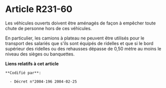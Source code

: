 # Article R231-60

Les véhicules ouverts doivent être aménagés de façon à empêcher toute chute de personne hors de ces véhicules.

En particulier, les camions à plateau ne peuvent être utilisés pour le transport des salariés que s'ils sont équipés de
ridelles et que si le bord supérieur des ridelles ou des rehausses dépasse de 0,50 mètre au moins le niveau des sièges ou
banquettes.

**Liens relatifs à cet article**

	**Codifié par**:

	  - Décret n°2004-196 2004-02-25
